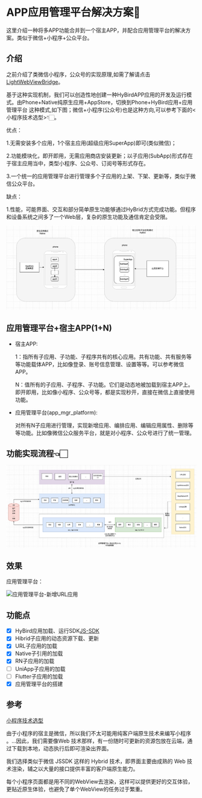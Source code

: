 # APP应用管理平台解决方案📱

这里介绍一种将多APP功能合并到一个宿主APP，并配合应用管理平台的解决方案。类似于微信+小程序+公众平台。

## 介绍

之前介绍了类微信小程序，公众号的实现原理,如需了解请点击[LightWebViewBridge](https://github.com/thorjay/LightWebviewBridge)。

基于这种实现机制，我们可以创造性地创建一种HyBirdAPP应用的开发及运行模式。由Phone+Native纯原生应用+AppStore，切换到Phone+HyBird应用+应用管理平台 这种模式,如下图；微信+小程序(公众号)也是这种方向,可以参考下面的<小程序技术选型>👇🏻。

优点：

1.无需安装多个应用，1个宿主应用(超级应用SuperApp)即可(类似微信)；

2.功能模块化，即开即用，无需应用商店安装更新；以子应用(SubApp)形式存在于宿主应用当中，类型小程序、公众号、订阅号等形式存在。

3.一个统一的应用管理平台进行管理多个子应用的上架、下架、更新等，类似于微信公众平台。

缺点：

1.性能，可能界面、交互和部分简单原生功能够通过HyBrid方式完成功能。但程序和设备系统之间多了一个Web层，复杂的原生功能及通信肯定会受限。

![多合一App](./img/多合一App转换.png)

## 应用管理平台+宿主APP(1+N)

* 宿主APP:

  1：指所有子应用、子功能、子程序共有的核心应用。共有功能、共有服务等等功能载体APP，比如像登录、账号信息管理、设置等等。可以参考微信APP。

  N：值所有的子应用、子程序、子功能。它们是动态地被加载到宿主APP上。即开即用，比如像小程序、公众号等，都是实现秒开，直接在微信上直接使用功能。

* 应用管理平台(app_mgr_platform):

  对所有N子应用进行管理，实现新增应用、编排应用、编辑应用属性、删除等等功能。比如像微信公众服务平台，就是对小程序、公众号进行了统一管理。

## 功能实现流程👈🏻



![image-20231115112110505](./img/多应用管理平台及客户端功能流程.png)



## 效果

应用管理平台：

![应用管理平台-新增URL应用](./img/应用管理平台-新增URL应用.gif)

## 功能点

* [x] HyBird应用加载、运行SDK[JS-SDK](https://github.com/thorjay/LightWebviewBridge)
* [x] Hibrid子应用的动态资源下载、更新
* [x] URL子应用的加载
* [x] Native子引用的加载
* [x] RN子应用的加载
* [ ] UniApp子应用的加载
* [ ] Flutter子应用的加载
* [x] 应用管理平台的搭建

## 参考

[小程序技术选型](https://developers.weixin.qq.com/ebook?action=get_post_info&token=935589521&volumn=1&lang=zh_CN&book=miniprogram&docid=0006a2289c8bb0bb0086ee8c056c0a)

由于小程序的宿主是微信，所以我们不太可能用纯客户端原生技术来编写小程序 。...因此，我们需要像Web 技术那样，有一份随时可更新的资源包放在云端，通过下载到本地，动态执行后即可渲染出界面。

我们选择类似于微信 JSSDK 这样的 Hybrid 技术，即界面主要由成熟的 Web 技术渲染，辅之以大量的接口提供丰富的客户端原生能力。

每个小程序页面都是用不同的WebView去渲染，这样可以提供更好的交互体验，更贴近原生体验，也避免了单个WebView的任务过于繁重。